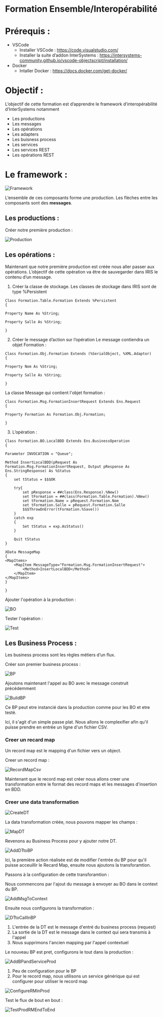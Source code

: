 # Formation Ensemble/Interopérabilité

# Prérequis :

* VSCode
	 * Installer VSCode : https://code.visualstudio.com/
	 * Installer la suite d’addon InterSystems : https://intersystems-community.github.io/vscode-objectscript/installation/
* Docker
	 * Intaller Docker : https://docs.docker.com/get-docker/

# Objectif :

L’objectif de cette formation est d’apprendre le framework d’interopérabilité d’InterSystems notamment
*	Les productions
*	Les messages
*	Les opérations
  *	Les adapters
*	Les buisness process
*	Les services
*	Les services REST
*	Les opérations REST


# Le framework :

![Framework](https://raw.githubusercontent.com/grongierisc/formation-template/master/misc/img/Framework.png)
 
L’ensemble de ces composants forme une production.
Les flèches entre les composants sont des **messages**.

## Les productions :

Créer notre première production :

![Production](https://raw.githubusercontent.com/grongierisc/formation-template/master/misc/img/Production.gif)


## Les opérations :

Maintenant que notre première production est créée nous aller passer aux opérations.
L’objectif de cette opération va être de sauvegarder dans IRIS le contenu d’un message.

1.	Créer la classe de stockage.
Les classes de stockage dans IRIS sont de type %Persistent

```objectscript
Class Formation.Table.Formation Extends %Persistent
{

Property Name As %String;

Property Salle As %String;

}
```
2.	Créer le message d’action sur l’opération
Le message contiendra un objet Formation :

```objectscript
Class Formation.Obj.Formation Extends (%SerialObject, %XML.Adaptor)
{

Property Nom As %String;

Property Salle As %String;

}
```
La classe Message qui contient l'objet formation :
```objectscript
Class Formation.Msg.FormationInsertRequest Extends Ens.Request
{

Property Formation As Formation.Obj.Formation;

}
```
3.	L’opération :

```objectscript
Class Formation.BO.LocalBDD Extends Ens.BusinessOperation
{

Parameter INVOCATION = "Queue";

Method InsertLocalBDD(pRequest As Formation.Msg.FormationInsertRequest, Output pResponse As Ens.StringResponse) As %Status
{
    set tStatus = $$$OK
    
    try{
        set pResponse = ##class(Ens.Response).%New()
        set tFormation = ##class(Formation.Table.Formation).%New()
        set tFormation.Name = pRequest.Formation.Nom
        set tFormation.Salle = pRequest.Formation.Salle
        $$$ThrowOnError(tFormation.%Save())
    }
    catch exp
    {
        Set tStatus = exp.AsStatus()
    }

    Quit tStatus
}

XData MessageMap
{
<MapItems>
    <MapItem MessageType="Formation.Msg.FormationInsertRequest"> 
        <Method>InsertLocalBDD</Method>
    </MapItem>
</MapItems>
}

}

```

Ajouter l'opération à la production :

![BO](https://raw.githubusercontent.com/grongierisc/formation-template/master/misc/img/InstanceOperation.gif)

Tester l'opération :

![Test](https://raw.githubusercontent.com/grongierisc/formation-template/master/misc/img/TestBO.gif)

## Les Business Process :

Les business process sont les règles métiers d’un flux.

Créer son premier business process :

![BP](https://raw.githubusercontent.com/grongierisc/formation-template/master/misc/img/BusinessProcess.gif)

Ajoutons maintenant l'appel au BO avec le message construit précédemment

![BuildBP](https://raw.githubusercontent.com/grongierisc/formation-template/master/misc/img/BuildBP.gif)

Ce BP peut etre instancié dans la production comme pour les BO et etre testé.

Ici, il s'agit d'un simple passe plat. Nous allons le complexifier afin qu'il puisse prendre en entrée un ligne d'un fichier CSV.

### Creer un recard map

Un record map est le mapping d'un fichier vers un object.

Creer un record map :

![RecordMapCsv](https://raw.githubusercontent.com/grongierisc/formation-template/master/misc/img/RecordMapCsv.gif)

Maintenant que le record map est créer nous allons creer une transformation entre le format des record maps et les messages d'insertion en BDD.

### Creer une data transformation

![CreateDT](https://raw.githubusercontent.com/grongierisc/formation-template/master/misc/img/CreateDT.gif)

La data transformation créée, nous pouvons mapper les champs :

![MapDT](https://raw.githubusercontent.com/grongierisc/formation-template/master/misc/img/MapDT.gif)

Revenons au Business Process pour y ajouter notre DT.

![AddDTtoBP](https://raw.githubusercontent.com/grongierisc/formation-template/master/misc/img/AddDTtoBP.gif)

Ici, la première action réalisée est de modifier l'entrée du BP pour qu'il puisse acceuillir le Recard Map, ensuite nous ajoutons la transforamtion.

Passons à la configuration de cette transforamtion :

Nous commencons par l'ajout du message à envoyer au BO dans le context du BP.

![AddMsgToContext](https://raw.githubusercontent.com/grongierisc/formation-template/master/misc/img/AddMsgToContext.gif)

Ensuite nous configurons la transformation :

![DTtoCallInBP](https://raw.githubusercontent.com/grongierisc/formation-template/master/misc/img/DTtoCallInBP.gif)

1. L'entrée de la DT est le message d'entré du business process (request)
2. La sortie de la DT est le message dans le context qui sera transmis à l'appel
3. Nous supprimons l'ancien mapping par l'appel contextuel

Le nouveau BP est pret, configurons le tout dans la production :

![AddBPandServiceProd](https://raw.githubusercontent.com/grongierisc/formation-template/master/misc/img/AddBPandServiceProd.gif)

1. Peu de configuration pour le BP
2. Pour le record map, nous utilisons un service générique qui est configurer pour utiliser le record map

![ConfigureRMinProd](https://raw.githubusercontent.com/grongierisc/formation-template/master/misc/img/ConfigureRMinProd.gif)

Test le flux de bout en bout :

![TestProdRMEndToEnd](https://raw.githubusercontent.com/grongierisc/formation-template/master/misc/img/TestProdRMEndToEnd.gif)

